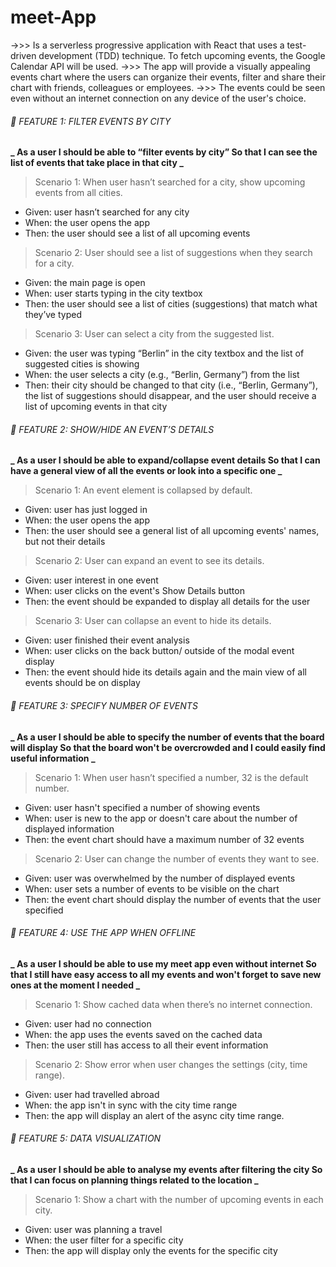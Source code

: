 # meet-App

->>> Is a serverless progressive application with React that uses a test-driven development (TDD) technique. To fetch upcoming events, the Google Calendar API will be used.
->>> The app will provide a visually appealing events chart where the users can organize their events, filter and share their chart with friends, colleagues or employees.
->>> The events could be seen even without an internet connection on any device of the user's choice.

###### :pushpin: FEATURE 1: FILTER EVENTS BY CITY

**_ As a user
I should be able to “filter events by city”
So that I can see the list of events that take place in that city _**

> Scenario 1: When user hasn’t searched for a city, show upcoming events from all cities.

- Given: user hasn’t searched for any city
- When: the user opens the app
- Then: the user should see a list of all upcoming events

> Scenario 2: User should see a list of suggestions when they search for a city.

- Given: the main page is open
- When: user starts typing in the city textbox
- Then: the user should see a list of cities (suggestions) that match what they’ve typed

> Scenario 3: User can select a city from the suggested list.

- Given: the user was typing “Berlin” in the city textbox and the list of suggested cities is showing
- When: the user selects a city (e.g., “Berlin, Germany”) from the list
- Then: their city should be changed to that city (i.e., “Berlin, Germany”), the list of suggestions should disappear, and the user should receive a list of upcoming events in that city

###### :pushpin: FEATURE 2: SHOW/HIDE AN EVENT’S DETAILS

**_ As a user
I should be able to expand/collapse event details
So that I can have a general view of all the events or look into a specific one _**

> Scenario 1: An event element is collapsed by default.

- Given: user has just logged in
- When: the user opens the app
- Then: the user should see a general list of all upcoming events' names, but not their details

> Scenario 2: User can expand an event to see its details.

- Given: user interest in one event
- When: user clicks on the event's Show Details button
- Then: the event should be expanded to display all details for the user

> Scenario 3: User can collapse an event to hide its details.

- Given: user finished their event analysis
- When: user clicks on the back button/ outside of the modal event display
- Then: the event should hide its details again and the main view of all events should be on display

###### :pushpin: FEATURE 3: SPECIFY NUMBER OF EVENTS

**_ As a user
I should be able to specify the number of events that the board will display
So that the board won't be overcrowded and I could easily find useful information _**

> Scenario 1: When user hasn’t specified a number, 32 is the default number.

- Given: user hasn't specified a number of showing events
- When: user is new to the app or doesn't care about the number of displayed information
- Then: the event chart should have a maximum number of 32 events

> Scenario 2: User can change the number of events they want to see.

- Given: user was overwhelmed by the number of displayed events
- When: user sets a number of events to be visible on the chart
- Then: the event chart should display the number of events that the user specified

###### :pushpin: FEATURE 4: USE THE APP WHEN OFFLINE

**_ As a user
I should be able to use my meet app even without internet
So that I still have easy access to all my events and won't forget to save new ones at the moment I needed _**

> Scenario 1: Show cached data when there’s no internet connection.

- Given: user had no connection
- When: the app uses the events saved on the cached data
- Then: the user still has access to all their event information

> Scenario 2: Show error when user changes the settings (city, time range).

- Given: user had travelled abroad
- When: the app isn't in sync with the city time range
- Then: the app will display an alert of the async city time range.

###### :pushpin: FEATURE 5: DATA VISUALIZATION

**_ As a user
I should be able to analyse my events after filtering the city
So that I can focus on planning things related to the location _**

> Scenario 1: Show a chart with the number of upcoming events in each city.

- Given: user was planning a travel
- When: the user filter for a specific city
- Then: the app will display only the events for the specific city
